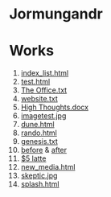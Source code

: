 # Jormungandr
<html>
	<body>
	<h1> Works</h1>
	<ol>
	<li><a href = "https://coxwr.github.io/Jormungandr/index_list.html">index_list.html</a></li>
	<li><a href = "https://coxwr.github.io/Jormungandr/test.html">test.html</a></li>
	<li><a href = "https://coxwr.github.io/Jormungandr/The_Office.txt">The Office.txt</a></li>
	<li><a href = "https://coxwr.github.io/Jormungandr/website.txt">website.txt</a></li>
	<li><a href = "https://coxwr.github.io/Jormungandr/High_Thoughts.docx">High Thoughts.docx</a></li>
	<!--I can feel the blood flowing through my foot-veins again
	Chucky cheese?? Gosh I'm so tired of Chucky Cheese.-->
	<li><a href = "https://coxwr.github.io/Jormungandr/imagetest.jpg">imagetest.jpg</a></li>
	<li><a href = "https://coxwr.github.io/Jormungandr/dune.html">dune.html</a></li>
		<li><a href = "https://coxwr.github.io/Jormungandr/rando.html">rando.html</a></li>
		<li><a href = "https://coxwr.github.io/Jormungandr/bam_convo/genesis.txt">genesis.txt</a></li>
		<li><a href = "https://coxwr.github.io/Jormungandr/IMG_20180112_155816994.jpg">before</a> & <a href = "https://coxwr.github.io/Jormungandr/IMG_20180112_160741751.jpg">after</a></li>
		<li><a href = "https://medium.com/@jshelbyhouse/the-faux-feminism-of-nys-woke-coworking-spaces-e741a13ee604"> $5 latte</a></li>
		<li><a href = "https://coxwr.github.io/Jormungandr/new_media.html">new_media.html</a></li>
		<li><a href = "https://coxwr.github.io/Jormungandr/skeptic.jpg">skeptic.jpg</a></li>
		<li><a href = "https://coxwr.github.io/Jormungandr/bam_convo/splash.html">splash.html</a></li>
	</ol>


</body>
	<!-- Does it make me a sociopath or a psychopath or some other deviant if I can't remember a time where I was actually sick enough to stay home from school or work, I always am feigning illness so as to not have to do those things? I think thats not normal-->
</html>
